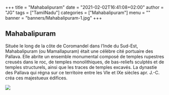 +++
title = "Mahabalipuram"
date = "2021-02-02T16:41:08+02:00"
author = "JG"
tags = ["TamilNadu"]
categories = ["Mahabalipuram"]
menu = ""
banner = "banners/Mahabalipuram-1.jpg"
+++

 
## Mahabalipuram

Située le long de la côte de Coromandel dans l’Inde du Sud-Est, Mahabalipuram (ou Mamallapuram) était une célèbre cité portuaire des Pallava. Elle abrite un ensemble monumental composé de temples rupestres creusés dans le roc, de temples monolithiques, de bas-reliefs sculptés et de temples structurels, ainsi que les traces de temples excavés. La dynastie des Pallava qui régna sur ce territoire entre les VIe et IXe siècles apr. J.-C. créa ces majestueux édifices.

![  ](/banners/Mahabalipuram-2.jpg "")
